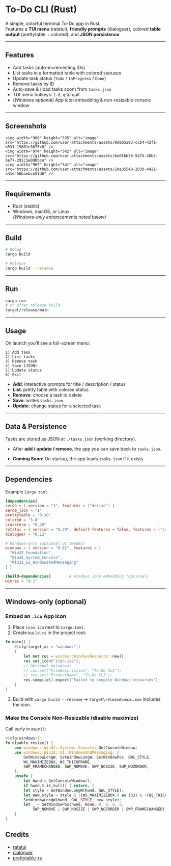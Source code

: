 # To-Do CLI (Rust)

A simple, colorful terminal To-Do app in Rust.  
Features a **TUI menu** (ratatui), **friendly prompts** (dialoguer), colored **table output** (prettytable + colored), and **JSON persistence**.

---

## Features

- Add tasks (auto-incrementing IDs)
- List tasks in a formatted table with colored statuses
- Update task status (`Todo` / `InProgress` / `Done`)
- Remove tasks by ID
- Auto-save & (load tasks soon) from `tasks.json`
- TUI menu hotkeys: `1–6`, `q` to quit
- *(Windows optional)* App icon embedding & non-resizable console window

---

## Screenshots

```
<img width="980" height="535" alt="image" src="https://github.com/user-attachments/assets/9d005a03-ccb4-42f1-b531-15801e3675c8" />
<img width="974" height="542" alt="image" src="https://github.com/user-attachments/assets/be0fbb58-5475-48b3-be77-291c5e0d6bce" />
<img width="969" height="541" alt="image" src="https://github.com/user-attachments/assets/20e35548-2030-4421-a41d-56baebce51d6" />
```

---

## Requirements

- Rust (stable)
- Windows, macOS, or Linux  
  *(Windows-only enhancements noted below)*

---

## Build

```bash
# Debug
cargo build

# Release
cargo build --release
```

---

## Run

```bash
cargo run
# or after release build
target/release/main
```

---

## Usage

On launch you’ll see a full-screen menu:

```
1) Add task
2) List tasks
3) Remove task
4) Save (JSON)
5) Update status
6) Exit
```

- **Add**: interactive prompts for title / description / status  
- **List**: pretty table with colored status  
- **Remove**: choose a task to delete  
- **Save**: writes `tasks.json`
- **Update**: change status for a selected task  

---

## Data & Persistence

Tasks are stored as JSON at `./tasks.json` (working directory).

- After **add / update / remove**, the app you can save back to `tasks.json`.

- **Coming Soon:** On startup, the app loads `tasks.json` if it exists.

---

## Dependencies

Example `Cargo.toml`:

```toml
[dependencies]
serde = { version = "1", features = ["derive"] }
serde_json = "1"
prettytable = "0.10"
colored = "3.0"
crossterm = "0.29"
ratatui = { version = "0.29", default-features = false, features = ["crossterm"] }
dialoguer = "0.12"

# Windows-only (optional UI tweaks)
windows = { version = "0.62", features = [
  "Win32_Foundation",
  "Win32_System_Console",
  "Win32_UI_WindowsAndMessaging"
] }

[build-dependencies]        # Windows icon embedding (optional)
winres = "0.1"
```

---

## Windows-only (optional)

### Embed an `.ico` App Icon

1. Place `icon.ico` next to `Cargo.toml`.  
2. Create `build.rs` in the project root:

```rust
fn main() {
    #[cfg(target_os = "windows")]
    {
        let mut res = winres::WindowsResource::new();
        res.set_icon("icon.ico");
        // Optional metadata:
        // res.set("FileDescription", "To-Do CLI");
        // res.set("ProductName", "To-Do CLI");
        res.compile().expect("Failed to compile Windows resources");
    }
}
```

3. Build with `cargo build --release` → `target\release\main.exe` includes the icon.

### Make the Console Non-Resizable (disable maximize)

Call early in `main()`:

```rust
#[cfg(windows)]
fn disable_resize() {
    use windows::Win32::System::Console::GetConsoleWindow;
    use windows::Win32::UI::WindowsAndMessaging::{
        GetWindowLongW, SetWindowLongW, SetWindowPos, GWL_STYLE,
        WS_MAXIMIZEBOX, WS_THICKFRAME,
        SWP_FRAMECHANGED, SWP_NOMOVE, SWP_NOSIZE, SWP_NOZORDER,
    };
    unsafe {
        let hwnd = GetConsoleWindow();
        if hwnd.0.is_null() { return; }
        let style = GetWindowLongW(hwnd, GWL_STYLE);
        let new_style = style & !(WS_MAXIMIZEBOX.0 as i32) & !(WS_THICKFRAME.0 as i32);
        SetWindowLongW(hwnd, GWL_STYLE, new_style);
        let _ = SetWindowPos(hwnd, None, 0, 0, 0, 0,
            SWP_NOMOVE | SWP_NOSIZE | SWP_NOZORDER | SWP_FRAMECHANGED);
    }
}
```

## Credits

- [ratatui](https://github.com/ratatui-org/ratatui)  
- [dialoguer](https://github.com/console-rs/dialoguer)  
- [prettytable-rs](https://github.com/phsym/prettytable-rs)
